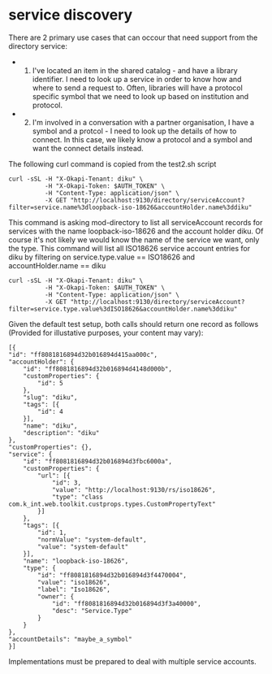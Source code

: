 # service discovery

There are 2 primary use cases that can occour that need support from the directory service:

* 1. I've located an item in the shared catalog - and have a library identifier. I need to look up a service in order to know how and where to send a request to. Often, libraries will have a protocol specific symbol that we need to look up based on institution and protocol.
* 2. I'm involved in a conversation with a partner organisation, I have a symbol and a protcol - I need to look up the details of how to connect. In this case, we likely know a protocol and a symbol and want the connect details instead.

The following curl command is copied from the test2.sh script

    curl -sSL -H "X-Okapi-Tenant: diku" \
              -H "X-Okapi-Token: $AUTH_TOKEN" \
              -H "Content-Type: application/json" \
              -X GET "http://localhost:9130/directory/serviceAccount?filter=service.name%3dloopback-iso-18626&accountHolder.name%3ddiku"

This command is asking mod-directory to list all serviceAccount records for services with the name loopback-iso-18626 and the account holder diku. Of course it's not likely we would know the name of the service we want, only the type. This command will list all ISO18626 service account entries for diku by filtering on service.type.value == ISO18626 and accountHolder.name == diku

    curl -sSL -H "X-Okapi-Tenant: diku" \
              -H "X-Okapi-Token: $AUTH_TOKEN" \
              -H "Content-Type: application/json" \
              -X GET "http://localhost:9130/directory/serviceAccount?filter=service.type.value%3dISO18626&accountHolder.name%3ddiku"

Given the default test setup, both calls should return one record as follows (Provided for illustative purposes, your content may vary):

    [{
	"id": "ff8081816894d32b016894d415aa000c",
	"accountHolder": {
		"id": "ff8081816894d32b016894d4148d000b",
		"customProperties": {
			"id": 5
		},
		"slug": "diku",
		"tags": [{
			"id": 4
		}],
		"name": "diku",
		"description": "diku"
	},
	"customProperties": {},
	"service": {
		"id": "ff8081816894d32b016894d3fbc6000a",
		"customProperties": {
			"url": [{
				"id": 3,
				"value": "http://localhost:9130/rs/iso18626",
				"type": "class com.k_int.web.toolkit.custprops.types.CustomPropertyText"
			}]
		},
		"tags": [{
			"id": 1,
			"normValue": "system-default",
			"value": "system-default"
		}],
		"name": "loopback-iso-18626",
		"type": {
			"id": "ff8081816894d32b016894d3f4470004",
			"value": "iso18626",
			"label": "Iso18626",
			"owner": {
				"id": "ff8081816894d32b016894d3f3a40000",
				"desc": "Service.Type"
			}
		}
	},
	"accountDetails": "maybe_a_symbol"
    }]

Implementations must be prepared to deal with multiple service accounts.
